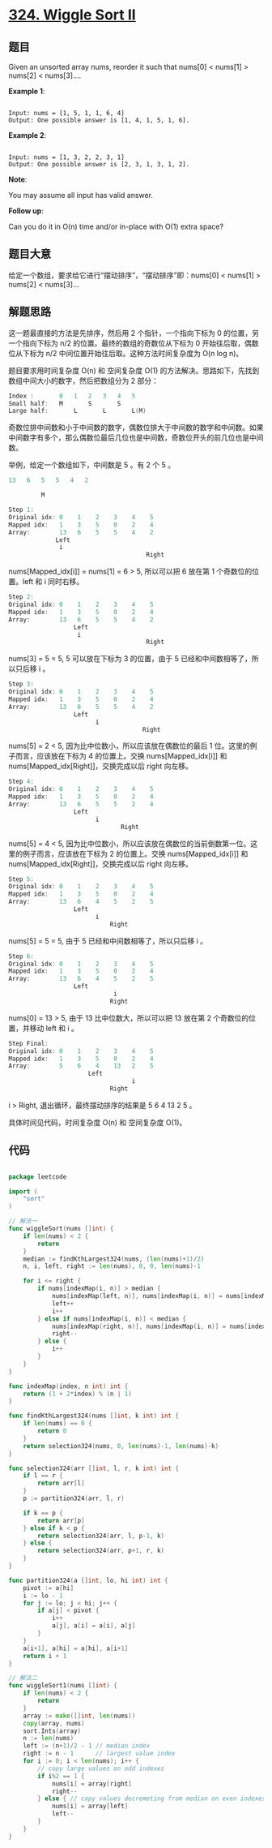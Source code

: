 # [324. Wiggle Sort II](https://leetcode.com/problems/wiggle-sort-ii/)

## 题目

Given an unsorted array nums, reorder it such that nums[0] < nums[1] > nums[2] < nums[3]....

**Example 1**:

```

Input: nums = [1, 5, 1, 1, 6, 4]
Output: One possible answer is [1, 4, 1, 5, 1, 6].

```

**Example 2**:

```

Input: nums = [1, 3, 2, 2, 3, 1]
Output: One possible answer is [2, 3, 1, 3, 1, 2].

```

**Note**:   

You may assume all input has valid answer.

**Follow up**:   

Can you do it in O(n) time and/or in-place with O(1) extra space?


## 题目大意

给定一个数组，要求给它进行“摆动排序”，“摆动排序”即：nums[0] < nums[1] > nums[2] < nums[3]...

## 解题思路

这一题最直接的方法是先排序，然后用 2 个指针，一个指向下标为 0 的位置，另一个指向下标为 n/2 的位置。最终的数组的奇数位从下标为 0 开始往后取，偶数位从下标为 n/2 中间位置开始往后取。这种方法时间复杂度为 O(n log n)。

题目要求用时间复杂度 O(n) 和 空间复杂度 O(1) 的方法解决。思路如下，先找到数组中间大小的数字，然后把数组分为 2 部分：

```c
Index :       0   1   2   3   4   5
Small half:   M       S       S    
Large half:       L       L       L(M)
```

奇数位排中间数和小于中间数的数字，偶数位排大于中间数的数字和中间数。如果中间数字有多个，那么偶数位最后几位也是中间数，奇数位开头的前几位也是中间数。

举例，给定一个数组如下，中间数是 5 。有 2 个 5 。

```c
13   6   5   5   4   2

         M
```

```c
Step 1: 
Original idx: 0    1    2    3    4    5  
Mapped idx:   1    3    5    0    2    4 
Array:        13   6    5    5    4    2 
             Left
              i
                                      Right
```
                                      
nums[Mapped_idx[i]] = nums[1] = 6 > 5, 所以可以把 6 放在第 1 个奇数位的位置。left 和 i 同时右移。

```c
Step 2: 
Original idx: 0    1    2    3    4    5  
Mapped idx:   1    3    5    0    2    4 
Array:        13   6    5    5    4    2 
                  Left
                   i
                                      Right
```
                                    
nums[3] = 5 = 5, 5 可以放在下标为 3 的位置，由于 5 已经和中间数相等了，所以只后移 i 。


```c
Step 3: 
Original idx: 0    1    2    3    4    5  
Mapped idx:   1    3    5    0    2    4 
Array:        13   6    5    5    4    2 
                  Left
                        i
                                     Right
```

nums[5] = 2 < 5, 因为比中位数小，所以应该放在偶数位的最后 1 位。这里的例子而言，应该放在下标为 4 的位置上。交换 nums[Mapped_idx[i]] 和 nums[Mapped_idx[Right]]，交换完成以后 right 向左移。


```c
Step 4: 
Original idx: 0    1    2    3    4    5  
Mapped idx:   1    3    5    0    2    4 
Array:        13   6    5    5    2    4 
                  Left
                        i
                               Right
```

nums[5] = 4 < 5, 因为比中位数小，所以应该放在偶数位的当前倒数第一位。这里的例子而言，应该放在下标为 2 的位置上。交换 nums[Mapped\_idx[i]] 和 nums[Mapped\_idx[Right]]，交换完成以后 right 向左移。


```c
Step 5: 
Original idx: 0    1    2    3    4    5  
Mapped idx:   1    3    5    0    2    4 
Array:        13   6    4    5    2    5 
                  Left
                        i
                            Right
```

nums[5] = 5 = 5, 由于 5 已经和中间数相等了，所以只后移 i 。

```c
Step 6: 
Original idx: 0    1    2    3    4    5  
Mapped idx:   1    3    5    0    2    4 
Array:        13   6    4    5    2    5 
                  Left
                             i
                            Right
```


nums[0] = 13 > 5, 由于 13 比中位数大，所以可以把 13 放在第 2 个奇数位的位置，并移动 left 和 i 。


```c
Step Final: 
Original idx: 0    1    2    3    4    5  
Mapped idx:   1    3    5    0    2    4 
Array:        5    6    4    13   2    5 
                      Left
                                  i
                            Right
```
                            
i > Right, 退出循环，最终摆动排序的结果是 5 6 4 13 2 5 。

具体时间见代码，时间复杂度 O(n) 和 空间复杂度 O(1)。



















## 代码

```go

package leetcode

import (
	"sort"
)

// 解法一
func wiggleSort(nums []int) {
	if len(nums) < 2 {
		return
	}
	median := findKthLargest324(nums, (len(nums)+1)/2)
	n, i, left, right := len(nums), 0, 0, len(nums)-1

	for i <= right {
		if nums[indexMap(i, n)] > median {
			nums[indexMap(left, n)], nums[indexMap(i, n)] = nums[indexMap(i, n)], nums[indexMap(left, n)]
			left++
			i++
		} else if nums[indexMap(i, n)] < median {
			nums[indexMap(right, n)], nums[indexMap(i, n)] = nums[indexMap(i, n)], nums[indexMap(right, n)]
			right--
		} else {
			i++
		}
	}
}

func indexMap(index, n int) int {
	return (1 + 2*index) % (n | 1)
}

func findKthLargest324(nums []int, k int) int {
	if len(nums) == 0 {
		return 0
	}
	return selection324(nums, 0, len(nums)-1, len(nums)-k)
}

func selection324(arr []int, l, r, k int) int {
	if l == r {
		return arr[l]
	}
	p := partition324(arr, l, r)

	if k == p {
		return arr[p]
	} else if k < p {
		return selection324(arr, l, p-1, k)
	} else {
		return selection324(arr, p+1, r, k)
	}
}

func partition324(a []int, lo, hi int) int {
	pivot := a[hi]
	i := lo - 1
	for j := lo; j < hi; j++ {
		if a[j] < pivot {
			i++
			a[j], a[i] = a[i], a[j]
		}
	}
	a[i+1], a[hi] = a[hi], a[i+1]
	return i + 1
}

// 解法二
func wiggleSort1(nums []int) {
	if len(nums) < 2 {
		return
	}
	array := make([]int, len(nums))
	copy(array, nums)
	sort.Ints(array)
	n := len(nums)
	left := (n+1)/2 - 1 // median index
	right := n - 1      // largest value index
	for i := 0; i < len(nums); i++ {
		// copy large values on odd indexes
		if i%2 == 1 {
			nums[i] = array[right]
			right--
		} else { // copy values decremeting from median on even indexes
			nums[i] = array[left]
			left--
		}
	}
}

```